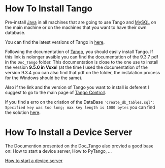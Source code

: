 # How To Install Tango

Pre-install [Java](https://www.java.com/en/download/) in all machines that are going to use Tango and [MySQL](https://dev.mysql.com/downloads/mysql/5.7.html) on the main machine or on the machines that you want to have their own database.

You can find the latest versions of Tango in [here](https://gitlab.com/tango-controls/TangoSourceDistribution/-/releases).

Following the documentation of [Tango](https://tango-controls.readthedocs.io/en/latest/How-To/installation/tango-on-windows.html), you should easily install Tango. If this link is nolonger avaible you can find the documentation of the 9.3.7 pdf in the `Doc_Tango` folder. This documentation is close to the one use to install the version **9.5.0 in Voxel** (at the time I used the documentation of the version 9.3.4 you can also find that pdf on the folder, the instalation process for the Windows should be the same).  

Also if the link and the version of Tango you want to install is deferent I suggest to go to the main page of [Tango Controll](https://www.tango-controls.org/).

If you find a erro on the criation of the DataBase `'create_db_tables.sql': Specified key was too long; max key length is 1000 bytes` you can find the solution [here](https://www.tango-controls.org/community/forum/c/general/installation/tango-9-windows-demo-installation-problem/?page=1#post-3999).


# How To Install a Device Server

The Documention presented on the Doc_Tango also provied a good base on: How to start a device server, How to PyTango, ...

[How to start a device server](https://tango-controls.readthedocs.io/en/9.3.7/tutorials-and-howtos/how-tos/how-to-start-device-server.html)